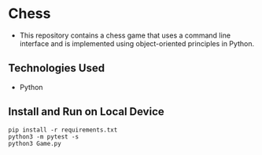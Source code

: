 # Chess
- This repository contains a chess game that uses a command line interface and is implemented using object-oriented principles in Python.

## Technologies Used
- Python

## Install and Run on Local Device
```
pip install -r requirements.txt
python3 -m pytest -s
python3 Game.py
```
